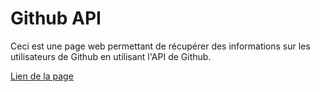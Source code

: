 # Github API

Ceci est une page web permettant de récupérer des informations sur les utilisateurs de Github en utilisant l'API de Github.

[Lien de la page](https://djalexkidd.github.io/github-api-call)